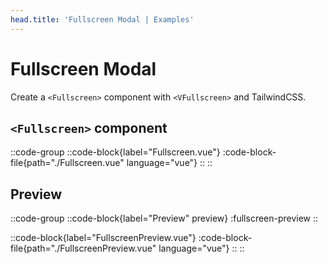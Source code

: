 ```yaml
---
head.title: 'Fullscreen Modal | Examples'
---
```


# Fullscreen Modal

Create a `<Fullscreen>` component with `<VFullscreen>` and TailwindCSS.

## `<Fullscreen>` component

::code-group
  ::code-block{label="Fullscreen.vue"}
    :code-block-file{path="./Fullscreen.vue" language="vue"}
  ::
::


## Preview

::code-group
  ::code-block{label="Preview" preview}
    :fullscreen-preview
  ::

  ::code-block{label="FullscreenPreview.vue"}
    :code-block-file{path="./FullscreenPreview.vue" language="vue"}
  ::
::